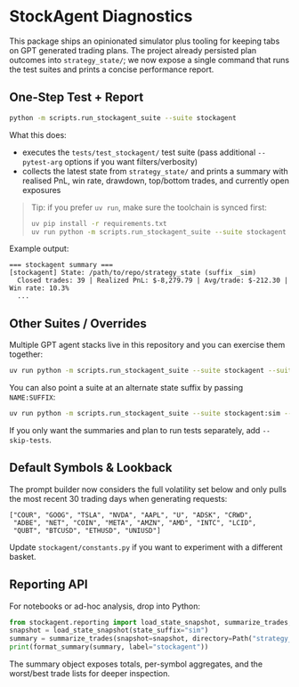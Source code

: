 # StockAgent Diagnostics

This package ships an opinionated simulator plus tooling for keeping tabs on GPT generated trading plans. The project already persisted plan outcomes into `strategy_state/`; we now expose a single command that runs the test suites and prints a concise performance report.

## One-Step Test + Report

```bash
python -m scripts.run_stockagent_suite --suite stockagent
```

What this does:

- executes the `tests/test_stockagent/` test suite (pass additional `--pytest-arg` options if you want filters/verbosity)
- collects the latest state from `strategy_state/` and prints a summary with realised PnL, win rate, drawdown, top/bottom trades, and currently open exposures

> Tip: if you prefer `uv run`, make sure the toolchain is synced first:
>
> ```bash
> uv pip install -r requirements.txt
> uv run python -m scripts.run_stockagent_suite --suite stockagent
> ```

Example output:

```
=== stockagent summary ===
[stockagent] State: /path/to/repo/strategy_state (suffix _sim)
  Closed trades: 39 | Realized PnL: $-8,279.79 | Avg/trade: $-212.30 | Win rate: 10.3%
  ...
```

## Other Suites / Overrides

Multiple GPT agent stacks live in this repository and you can exercise them together:

```bash
uv run python -m scripts.run_stockagent_suite --suite stockagent --suite stockagentindependant --suite stockagent2
```

You can also point a suite at an alternate state suffix by passing `NAME:SUFFIX`:

```bash
uv run python -m scripts.run_stockagent_suite --suite stockagent:sim --suite stockagentindependant:stateless
```

If you only want the summaries and plan to run tests separately, add `--skip-tests`.

## Default Symbols & Lookback

The prompt builder now considers the full volatility set below and only pulls the most recent 30 trading days when generating requests:

```
["COUR", "GOOG", "TSLA", "NVDA", "AAPL", "U", "ADSK", "CRWD",
 "ADBE", "NET", "COIN", "META", "AMZN", "AMD", "INTC", "LCID",
 "QUBT", "BTCUSD", "ETHUSD", "UNIUSD"]
```

Update `stockagent/constants.py` if you want to experiment with a different basket.

## Reporting API

For notebooks or ad-hoc analysis, drop into Python:

```python
from stockagent.reporting import load_state_snapshot, summarize_trades, format_summary
snapshot = load_state_snapshot(state_suffix="sim")
summary = summarize_trades(snapshot=snapshot, directory=Path("strategy_state"), suffix="sim")
print(format_summary(summary, label="stockagent"))
```

The summary object exposes totals, per-symbol aggregates, and the worst/best trade lists for deeper inspection.
